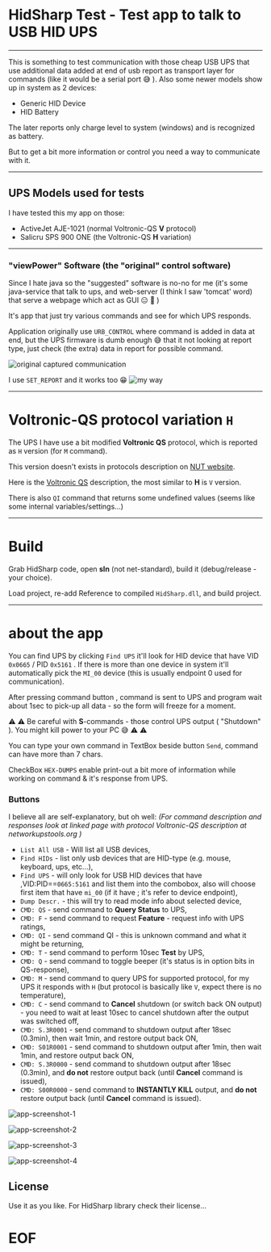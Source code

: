 # HidSharp Test - Test app to talk to USB HID UPS
----

This is something to test communication with those cheap USB UPS that use additional data added at end of usb report as transport layer for commands (like it would be a serial port :sweat_smile: ). 
Also some newer models show up in system as 2 devices: 

- Generic HID Device
- HID Battery

The later reports only charge level to system (windows) and is recognized as battery.


But to get a bit more information or control you need a way to communicate with it. 

----
## UPS Models used for tests

I have tested this my app on those:
- ActiveJet AJE-1021 (normal Voltronic-QS **V** protocol)
- Salicru SPS 900 ONE (the Voltronic-QS **H** variation)

----
### "viewPower" Software (the "original" control software)
Since I hate java so the "suggested" software is no-no for me (it's some java-service that talk to ups, and web-server (I think I saw 'tomcat' word) that serve a webpage which act as GUI :expressionless: :vomiting_face: )

It's app that just try various commands and see for which UPS responds.

Application originally use ```URB_CONTROL``` where command is added in data at end, but the UPS firmware is dumb enough :sweat_smile: that it not looking at report type, just check (the extra) data in report for possible command.

![original captured communication](images/HIDUPScomm-cap.png)


I use ```SET_REPORT``` and it works too :grin: 
![my way](images/HIDUPSappWirS.png)

----
# Voltronic-QS protocol variation ```H```
The UPS I have use a bit modified **Voltronic QS** protocol, which is reported as ```H``` version (for ```M``` command). 

This version doesn't exists in protocols description on [NUT website](https://networkupstools.org/). 

Here is the [Voltronic QS](https://networkupstools.org/protocols/voltronic-qs.html#V-protocol-queries) description, the most similar to **H** is ```V``` version.

There is also ```QI``` command that returns some undefined values (seems like some internal variables/settings...)

----
# Build
Grab HidSharp code, open **sln** (not net-standard), build it (debug/release - your choice). 

Load project, re-add Reference to compiled ```HidSharp.dll```, and build project.

----
# about the app
You can find UPS by clicking ```Find UPS``` it'll look for HID device that have VID ```0x0665``` / PID ```0x5161``` . If there is more than one device in system it'll automatically pick the ```MI_00``` device (this is usually endpoint 0 used for communication).

After pressing command button , command is sent to UPS and program wait about 1sec to pick-up all data - so the form will freeze for a moment.

:warning: :warning: Be careful with **S**-commands - those control UPS output ( "Shutdown" ). You might kill power to your PC :sweat_smile: :warning: :warning:

You can type your own command in TextBox beside button ```Send```, command can have more than 7 chars.

CheckBox ```HEX-DUMPS``` enable print-out a bit more of information while working on command & it's response from UPS.

### Buttons
I believe all are self-explanatory, but oh well:
*(For command description and responses look at linked page with protocol Voltronic-QS description at networkupstools.org )*

- ```List All USB``` - Will list all USB devices,
- ```Find HIDs``` - list only usb devices that are HID-type (e.g. mouse, keyboard, ups, etc...),
- ```Find UPS``` - will only look for USB HID devices that have ,VID:PID==```0665:5161``` and list them into the combobox, also will choose first item that have ```mi_00``` (if it have ; it's refer to device endpoint),
- ```Dump Descr.``` - this will try to read mode info about selected device,
- ```CMD: QS``` - send command to **Query Status** to UPS,
- ```CMD: F``` - send command to request **Feature** - request info with UPS ratings,
- ```CMD: QI``` - send command QI - this is unknown command and what it might be returning,
- ```CMD: T``` - send command to perform 10sec **Test** by UPS,
- ```CMD: Q``` - send command to toggle beeper (it's status is in option bits in QS-response),
- ```CMD: M``` - send command to query UPS for supported protocol, for my UPS it responds with ```H``` (but protocol is basically like ```V```, expect there is no temperature),
- ```CMD: C``` - send command to **Cancel** shutdown (or switch back ON output) - you need to wait at least 10sec to cancel shutdown after the output was switched off,
- ```CMD: S.3R0001``` - send command to shutdown output after 18sec (0.3min), then wait 1min, and restore output back ON,
- ```CMD: S01R0001``` - send command to shutdown output after 1min, then wait 1min, and restore output back ON,
- ```CMD: S.3R0000``` - send command to shutdown output after 18sec (0.3min), and **do not** restore output back (until **Cancel** command is issued),
- ```CMD: S00R0000``` - send command to **INSTANTLY KILL** output, and **do not** restore output back (until **Cancel** command is issued).


![app-screenshot-1](images/HIDUPSapp1.png)

![app-screenshot-2](images/HIDUPSapp2.png)

![app-screenshot-3](images/HIDUPSapp3.png)

![app-screenshot-4](images/HIDUPSapp4.png)


## License
Use it as you like. For HidSharp library check their license...

# EOF